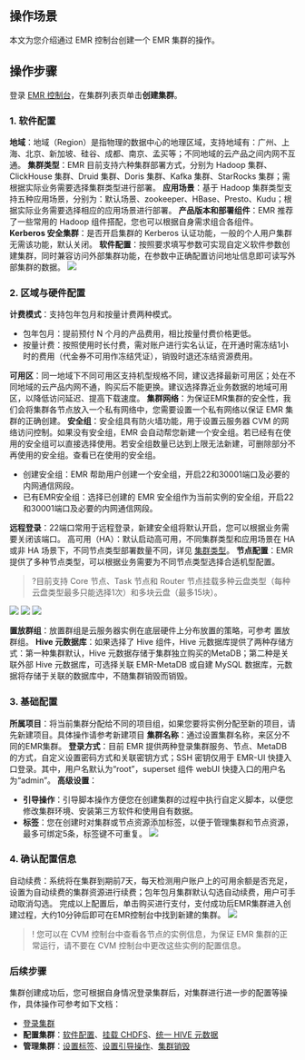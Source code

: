 ## 操作场景
本文为您介绍通过 EMR 控制台创建一个 EMR 集群的操作。

## 操作步骤
登录 [EMR 控制台](https://console.cloud.tencent.com/emr)，在集群列表页单击**创建集群**。

### 1. 软件配置
**地域**：地域（Region）是指物理的数据中心的地理区域，支持地域有：广州、上海、北京、新加坡、硅谷、成都、南京、孟买等；不同地域的云产品之间内网不互通。
**集群类型**：EMR 目前支持六种集群部署方式，分别为 Hadoop 集群、ClickHouse 集群、Druid 集群、Doris 集群、Kafka 集群、StarRocks 集群；需根据实际业务需要选择集群类型进行部署。
**应用场景**：基于 Hadoop 集群类型支持五种应用场景，分别为：默认场景、zookeeper、HBase、Presto、Kudu；根据实际业务需要选择相应的应用场景进行部署。
**产品版本和部署组件**：EMR 推荐了一些常用的 Hadoop 组件搭配，您也可以根据自身需求组合各组件。
**Kerberos 安全集群**：是否开启集群的 Kerberos 认证功能，一般的个人用户集群无需该功能，默认关闭。
**软件配置**：按照要求填写参数可实现自定义软件参数创建集群，同时兼容访问外部集群功能，在参数中正确配置访问地址信息即可读写外部集群的数据。
![](https://qcloudimg.tencent-cloud.cn/raw/b84e409d7da362bf846d1c5b7fe17c91.png)

### 2. 区域与硬件配置
**计费模式**：支持包年包月和按量计费两种模式。
- 包年包月：提前预付 N 个月的产品费用，相比按量付费价格更低。
- 按量计费：按照使用时长付费，需对账户进行实名认证，在开通时需冻结1小时的费用（代金券不可用作冻结凭证），销毁时退还冻结资源费用。

**可用区**：同一地域下不同可用区支持机型规格不同，建议选择最新可用区；处在不同地域的云产品内网不通，购买后不能更换。建议选择靠近业务数据的地域可用区，以降低访问延迟、提高下载速度。
**集群网络**：为保证EMR集群的安全性，我们会将集群各节点放入一个私有网络中，您需要设置一个私有网络以保证 EMR 集群的正确创建。
**安全组**：安全组具有防火墙功能，用于设置云服务器 CVM 的网络访问控制。如果没有安全组，EMR 会自动帮您新建一个安全组。若已经有在使用的安全组可以直接选择使用。若安全组数量已达到上限无法新建，可删除部分不再使用的安全组。查看已在使用的安全组。
- 创建安全组：EMR 帮助用户创建一个安全组，开启22和30001端口及必要的内网通信网段。
- 已有EMR安全组：选择已创建的 EMR 安全组作为当前实例的安全组，开启22和30001端口及必要的内网通信网段。

**远程登录**：22端口常用于远程登录，新建安全组将默认开启，您可以根据业务需要关闭该端口。
高可用（HA）：默认启动高可用，不同集群类型和应用场景在 HA 或非 HA 场景下，不同节点类型部署数量不同，详见 [集群类型](https://cloud.tencent.com/document/product/589/14624)。
**节点配置**：EMR提供了多种节点类型，可以根据业务需要为不同节点类型选择合适机型配置。

>?目前支持 Core 节点、Task 节点和 Router 节点挂载多种云盘类型（每种云盘类型最多只能选择1次）和多块云盘（最多15块）。

![](https://qcloudimg.tencent-cloud.cn/raw/84be2a0af0c645d5b40c7d188d6a681a.png)
![](https://qcloudimg.tencent-cloud.cn/raw/04fd650c32541d90a1fbd7b47cca9ed9.png)
![](https://qcloudimg.tencent-cloud.cn/raw/fd90ac61f4f3b428e9ff51c2e243c76e.png)

**置放群组**：放置群组是云服务器实例在底层硬件上分布放置的策略，可参考 置放群组。
**Hive 元数据库**：如果选择了 Hive 组件，Hive 元数据库提供了两种存储方式：第一种集群默认，Hive 元数据存储于集群独立购买的MetaDB；第二种是关联外部 Hive 元数据库，可选择关联 EMR-MetaDB 或自建 MySQL 数据库，元数据将存储于关联的数据库中，不随集群销毁而销毁。

### 3. 基础配置
**所属项目**：将当前集群分配给不同的项目组，如果您要将实例分配至新的项目，请先新建项目。具体操作请参考新建项目
**集群名称**：通过设置集群名称，来区分不同的EMR集群。
**登录方式**：目前 EMR 提供两种登录集群服务、节点、MetaDB 的方式，自定义设置密码方式和关联密钥方式；SSH 密钥仅用于 EMR-UI 快捷入口登录。其中，用户名默认为“root”，superset 组件 webUI 快捷入口的用户名为“admin”。
**高级设置**：
- **引导操作**：引导脚本操作方便您在创建集群的过程中执行自定义脚本，以便您修改集群环境、安装第三方软件和使用自有数据。
- **标签**：您在创建时对集群或节点资源添加标签，以便于管理集群和节点资源，最多可绑定5条，标签键不可重复。
![](https://qcloudimg.tencent-cloud.cn/raw/facb574907c2a6649e4f39997788eb76.png)

### 4. 确认配置信息
自动续费：系统将在集群到期前7天，每天检测用户账户上的可用余额是否充足，设置为自动续费的集群资源进行续费；包年包月集群默认勾选自动续费，用户可手动取消勾选。
完成以上配置后，单击购买进行支付，支付成功后EMR集群进入创建过程，大约10分钟后即可在EMR控制台中找到新建的集群。
![](https://qcloudimg.tencent-cloud.cn/raw/e2b880720188bd9aaf796590e63ac123.png)

>! 您可以在 CVM 控制台中查看各节点的实例信息，为保证 EMR 集群的正常运行，请不要在 CVM 控制台中更改这些实例的配置信息。

### 后续步骤
集群创建成功后，您可根据自身情况登录集群后，对集群进行进一步的配置等操作，具体操作可参考如下文档：
- [登录集群](https://tcloud-doc.isd.com/document/product/589/34358)
- **配置集群**：[软件配置](https://tcloud-doc.isd.com/document/product/589/35655)、[挂载 CHDFS](https://tcloud-doc.isd.com/document/product/589/40541)、[统一 HIVE 元数据](https://tcloud-doc.isd.com/document/product/589/44835)
- **管理集群**：[设置标签](https://tcloud-doc.isd.com/document/product/589/39085)、[设置引导操作](https://tcloud-doc.isd.com/document/product/589/35656)、[集群销毁](https://tcloud-doc.isd.com/document/product/589/34370)
